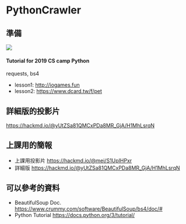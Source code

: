 # PythonCrawler
## 準備
![](https://i.imgur.com/80yXjir.png)
#### Tutorial for 2019 CS camp Python
requests, bs4
- lesson1: http://iogames.fun
- lesson2: https://www.dcard.tw/f/pet

## 詳細版的投影片
https://hackmd.io/@yUtZSa81QMCxPDa8MR_GjA/H1MhLsrqN

## 上課用的簡報
- 上課用投影片 https://hackmd.io/@mei/S1UpIHPxr
- 詳細版 https://hackmd.io/@yUtZSa81QMCxPDa8MR_GjA/H1MhLsrqN

## 可以參考的資料
- BeautifulSoup Doc. https://www.crummy.com/software/BeautifulSoup/bs4/doc/#
- Python Tutorial https://docs.python.org/3/tutorial/

